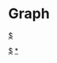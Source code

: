 # Graph

<div id="graph"></div>

[$](https://cdn.jsdelivr.net/npm/d3@5.16.0/dist/d3.min.js)

[$](https://cdn.jsdelivr.net/gh/akrisrn/v-no-page-component@0.1.0/dist/scripts/graph.js)
[*](https://cdn.jsdelivr.net/gh/akrisrn/v-no-page-component@0.1.0/dist/styles/graph.css)
